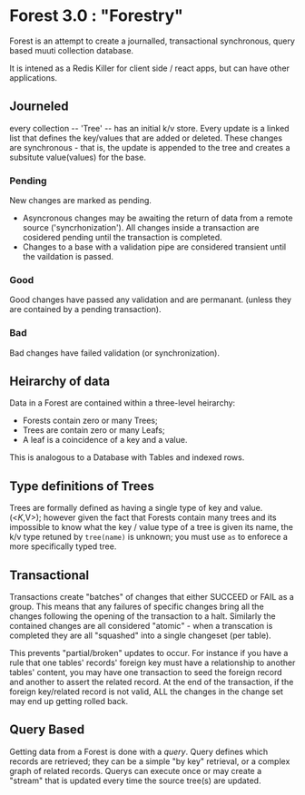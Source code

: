 # Forest 3.0 : "Forestry"

Forest is an attempt to create a journalled, transactional synchronous, query based muuti collection database. 

It is intened as a Redis Killer for client side / react apps, but can have other applications. 

## Journeled

every collection -- 'Tree' -- has an initial k/v store. Every update is a linked list that defines the key/values that are added or deleted. 
These changes are synchronous - that is, the update is appended to the tree and creates a subsitute value(values) for the base. 

### Pending

New changes are marked as pending. 

* Asyncronous changes may be awaiting the return of data from a remote source ('syncrhonization'). All changes inside a transaction are cosidered pending until the transaction is completed. 
* Changes to a base with a validation pipe are considered transient until the vaildation is passed. 

### Good 

Good changes have passed any validation and are permanant. (unless they are contained by a pending transaction). 

### Bad 

Bad changes have failed validation (or synchronization). 

## Heirarchy of data

Data in a Forest are contained within a three-level heirarchy: 

* Forests contain zero or many Trees;
* Trees are contain zero or many Leafs;
* A leaf is a coincidence of a key and a value.

This is analogous to a Database with Tables and indexed rows. 

## Type definitions of Trees 

Trees are formally defined as having a single type of key and value. (<$K,$V>); however given the fact that Forests contain many trees and its impossible
to know what the key / value type of a tree is given its name, the k/v type retuned by `tree(name)` is unknown; you must use `as` to enforece a more specifically typed tree. 

## Transactional

Transactions create "batches" of changes that either SUCCEED or FAIL as a group. This means that any failures of specific changes bring all the changes following the opening of the transaction to a halt. Similarly the contained changes are all considered "atomic" - when a transcation is completed they are all "squashed" into a single changeset (per table). 

This prevents "partial/broken" updates to occur. For instance if you have a rule that one tables' records' foreign key must have a relationship to another tables' content,
you may have one transaction to seed the foreign record and another to assert the related record. At the end of the transaction, if the foreign key/related record is not valid, ALL the changes in the change set may end up getting rolled back. 

## Query Based

Getting data from a Forest is done with a _query_. Query defines which records are retrieved; they can be a simple "by key" retrieval, or a complex graph of related records. 
Querys can execute once or may create a "stream" that is updated every time the source tree(s) are updated. 